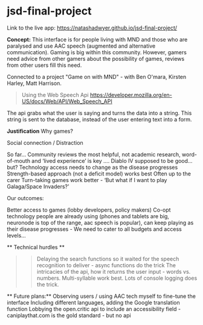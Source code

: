 # jsd-final-project
Link to the live app:  https://natashadwyer.github.io/jsd-final-project/

**Concept:** 
This interface is for people living with MND and those who are paralysed and use AAC speech (augmented and alternative communication). Gaming is big within this community. However, gamers need advice from other gamers about the possibility of games, reviews from other users fill this need. 

Connected to a project "Game on with MND" - with Ben O'mara, Kirsten Harley, Matt Harrison.

> Using the Web Speech Api  https://developer.mozilla.org/en-US/docs/Web/API/Web_Speech_API

The api grabs what the user is saying and turns the data into a string. This string is sent to the database, instead of the user entering text into a form. 

**Justification**
Why games?

Social connection / Distraction 

So far… 
Community reviews the most helpful, not academic research, word-of-mouth and ‘lived experience’ is key …. Diablo IV supposed to be good… but? 
Technology access needs to change as the disease progresses
Strength-based approach (not a deficit model) works best 
Often up to the carer 
Turn-taking games work better - ‘But what if I want to play Galaga/Space Invaders?’

Our outcomes: 

Better access to games (lobby developers, policy makers) 
Co-opt technology people are already using (phones and tablets are big, neuronode is top of the range, aac speech is popular), can keep playing as their disease progresses   - We need to cater to all budgets and access levels…


** Technical hurdles **
>> Delaying the search functions so it waited for the speech recognition to deliver - async functions do the trick 
>> The intricacies of the api, how it returns the user input - words vs. numbers. Multi-syllable work best. Lots of console logging does the trick.  

** Future plans:**
	Observing users / using AAC tech myself to fine-tune the interface 
	Including different languages, adding the Google translation function
	Lobbying the open.critic api to include an accessibility field  - caniplaythat.com is the gold standard - but no api
